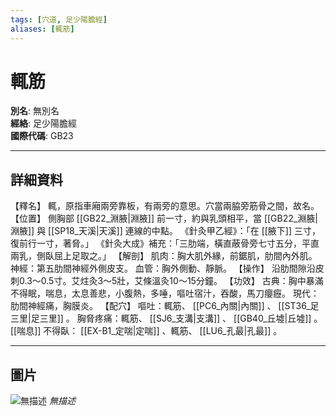```yaml
---
tags: [穴道, 足少陽膽經]
aliases: [輒筋]
---
```


# 輒筋

**別名**: 無別名  
**經絡**: 足少陽膽經  
**國際代碼**: GB23  

---

## 詳細資料
【釋名】
輒，原指車廂兩旁靠板，有兩旁的意思。穴當兩脇旁筋骨之間，故名。
【位置】
側胸部 [[GB22_淵腋|淵腋]] 前一寸，約與乳頭相平，當 [[GB22_淵腋|淵腋]] 與 [[SP18_天溪|天溪]] 連線的中點。
《針灸甲乙經》：「在 [[腋下]] 三寸，復前行一寸，著脅。」
《針灸大成》補充：「三肋端，橫直蔽骨旁七寸五分，平直兩乳，側臥屈上足取之。」
【解剖】
肌肉：胸大肌外緣，前鋸肌，肋間內外肌。
神經：第五肋間神經外側皮支。
血管：胸外側動、靜脈。
【操作】
沿肋間隙沿皮刺0.3～0.5寸。艾炷灸3～5壯，艾條溫灸10～15分鐘。
【功效】
古典：胸中暴滿不得眠，喘息，太息善悲，小腹熱，多唾，嘔吐宿汁，吞酸，馬刀癭癧。
現代：肋間神經痛，胸膜炎。
【配穴】
嘔吐：輒筋、 [[PC6_內關|內關]] 、 [[ST36_足三里|足三里]] 。
胸脅疼痛：輒筋、 [[SJ6_支溝|支溝]] 、 [[GB40_丘墟|丘墟]] 。 [[喘息]] 不得臥： [[EX-B1_定喘|定喘]] 、輒筋、 [[LU6_孔最|孔最]] 。

---

## 圖片
![無描述](https://yibian.hopto.org/pic/shu16/69.gif)
_無描述_

